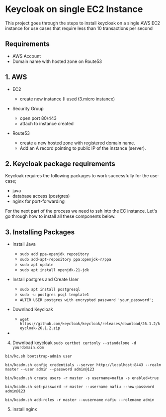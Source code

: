 
# Keycloak on single EC2 Instance

This project goes through the steps to install keycloak on a single AWS EC2 instance for use cases that require less than 10 transactions per second 

## Requirements
- AWS Account
- Domain name with hosted zone on Route53

## 1. AWS 
- EC2
  - create new instance (I used t3.micro instance)

- Security Group 
  - open port 80/443
  - attach to instance created

- Route53
  - create a new hosted zone with registered domain name.
  - Add an A record pointing to public IP of the instance (server).

## 2. Keycloak package requirements
Keycloak requires the following packages to work successfully for the use-case;
- java
- database access (postgres)
- nginx for port-forwarding

For the next part of the process we need to ssh into the EC instance. Let's go through how to install all these components below. 

## 3. Installing Packages 
  - Install Java
    - `sudo add ppa-openjdk repository`
    - `sudo add-apt-repository ppa:openjdk-r/ppa`
    - `sudo apt update`
    - `sudo apt install openjdk-21-jdk`

  - Install postgres and Create User
    - `sudo apt install postgresql`
    - `sudo -u postgres psql template1`
    - `ALTER USER postgres with encrypted password 'your_password';`
  - Downlaod Keycloak
    - `wget https://github.com/keycloak/keycloak/releases/download/26.1.2/keycloak-26.1.2.zip`
  - 

4. Download keycloak
`sudo certbot certonly --standalone -d yourdomain.com`

`bin/kc.sh bootstrap-admin user`

`bin/kcadm.sh config credentials --server http://localhost:8443 --realm master --user admin --password admin@123`

`bin/kcadm.sh create users -r master -s username=nafiu -s enabled=true`

`bin/kcadm.sh set-password -r master --username nafiu --new-password admin@123`

`bin/kcadm.sh add-roles -r master --uusername nafiu --rolename admin`


5. install nginx
	


